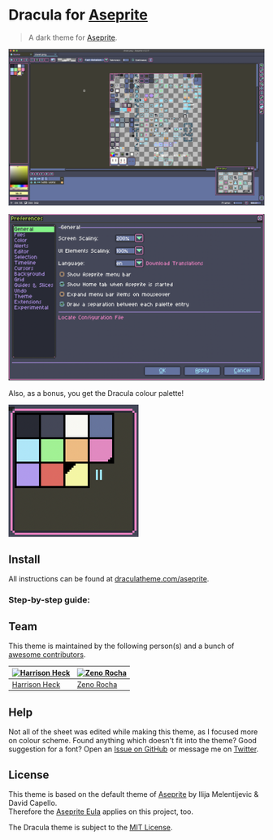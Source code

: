 # Dracula for [Aseprite](https://www.aseprite.org/)

> A dark theme for [Aseprite](https://www.aseprite.org/).

![Screenshot](./screenshot1.png)

![Screenshot](./screenshot2.png)

Also, as a bonus, you get the Dracula colour palette!

![Screenshot](./screenshot3.png)

## Install

All instructions can be found at [draculatheme.com/aseprite](https://draculatheme.com/aseprite).

### Step-by-step guide:

## Team

This theme is maintained by the following person(s) and a bunch of [awesome contributors](https://github.com/dracula/template/graphs/contributors).

[![Harrison Heck](https://avatars0.githubusercontent.com/u/1037526?v=3&s=70)](https://github.com/nesl247) | [![Zeno Rocha](https://avatars2.githubusercontent.com/u/398893?v=3&s=70)](https://github.com/zenorocha)
--- | ---
[Harrison Heck](https://github.com/nesl247) | [Zeno Rocha](https://github.com/zenorocha)

## Help
Not all of the sheet was edited while making this theme, as I focused more on colour scheme. Found anything which doesn't fit into the theme? Good suggestion for a font? Open an [Issue on GitHub](https://github.com/abbabon/aseprite-dracula-theme/issues/new "New Issue &#183; abbabon/aseprite-dracula-theme") or message me on [Twitter](https://twitter.com/abbabon).

## License
This theme is based on the default theme of [Aseprite](http://aseprite.org "Aseprite - Animated sprite editor & pixel art tool") by Ilija Melentijevic & David Capello.  
Therefore the [Aseprite Eula](https://github.com/aseprite/aseprite/blob/master/EULA.txt "aseprite/EULA.txt at master &#183; aseprite/aseprite") applies on this project, too.

The Dracula theme is subject to the [MIT License](./LICENSE).

